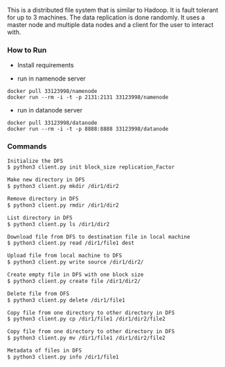 This is a distributed file system that is similar to Hadoop. It is fault tolerant for up to 3 machines. The data replication is done randomly. It uses a master node and multiple data nodes and a client for the user to interact with.  


### How to Run
- Install requirements
* run in namenode server

```
docker pull 33123998/namenode
docker run --rm -i -t -p 2131:2131 33123998/namenode
```
* run in datanode server

```
docker pull 33123998/datanode
docker run --rm -i -t -p 8888:8888 33123998/datanode
``` 
  
### Commands
```sh
Initialize the DFS
$ python3 client.py init block_size replication_Factor

Make new directory in DFS
$ python3 client.py mkdir /dir1/dir2

Remove directory in DFS
$ python3 client.py rmdir /dir1/dir2

List directory in DFS
$ python3 client.py ls /dir1/dir2

Download file from DFS to destination file in local machine
$ python3 client.py read /dir1/file1 dest

Upload file from local machine to DFS
$ python3 client.py write source /dir1/dir2/

Create empty file in DFS with one block size
$ python3 client.py create file /dir1/dir2/

Delete file from DFS
$ python3 client.py delete /dir1/file1

Copy file from one directory to other directory in DFS
$ python3 client.py cp /dir1/file1 /dir1/dir2/file2

Copy file from one directory to other directory in DFS
$ python3 client.py mv /dir1/file1 /dir1/dir2/file2

Metadata of files in DFS
$ python3 client.py info /dir1/file1
